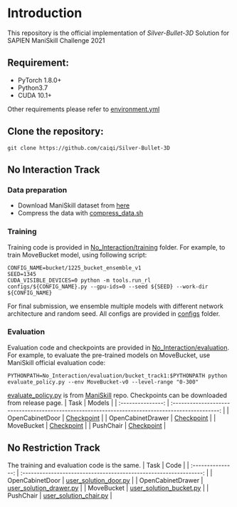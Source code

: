 # Introduction
This repository is the official implementation of *Silver-Bullet-3D* Solution for SAPIEN ManiSkill Challenge 2021

## Requirement:
* PyTorch 1.8.0+
* Python3.7
* CUDA 10.1+

Other requirements please refer to [environment.yml](No_Interaction/evaluation/bucket_track1/environment.yml)

## Clone the repository:
```
git clone https://github.com/caiqi/Silver-Bullet-3D
```

## No Interaction Track

### Data preparation
* Download ManiSkill dataset from [here](https://github.com/haosulab/ManiSkill)
* Compress the data with [compress_data.sh](No_Interaction/training/scripts/compress_data.sh)

### Training
Training code is provided in [No_Interaction/training](No_Interaction/training) folder. For example, to train MoveBucket model, using following script:
```
CONFIG_NAME=bucket/1225_bucket_ensemble_v1
SEED=1345
CUDA_VISIBLE_DEVICES=0 python -m tools.run_rl configs/${CONFIG_NAME}.py --gpu-ids=0 --seed ${SEED} --work-dir ${CONFIG_NAME}
```
For final submission, we ensemble multiple models with different network architecture and random seed. All configs are provided in [configs](No_Interaction/training/configs) folder.

### Evaluation
Evaluation code and checkpoints are provided in [No_Interaction/evaluation](No_Interaction/evaluation). For example, to evaluate the pre-trained models on MoveBucket, use ManiSkill official evaluation code: 
```
PYTHONPATH=No_Interaction/evaluation/bucket_track1:$PYTHONPATH python evaluate_policy.py --env MoveBucket-v0 --level-range "0-300"
```

[evaluate_policy.py](https://github.com/haosulab/ManiSkill/blob/main/mani_skill/tools/evaluate_policy.py) is from [ManiSkill](https://github.com/haosulab/ManiSkill) repo. Checkpoints can be downloaded from release page.
|       Task        |                                              Models                                              |
| :---------------: | :----------------------------------------------------------------------------------------------: |
|  OpenCabinetDoor  |  [Checkpoint](https://github.com/caiqi/Silver-Bullet-3D/releases/download/v1.0/door_track1.zip)  |
| OpenCabinetDrawer | [Checkpoint](https://github.com/caiqi/Silver-Bullet-3D/releases/download/v1.0/drawer_track1.zip) |
|    MoveBucket     | [Checkpoint](https://github.com/caiqi/Silver-Bullet-3D/releases/download/v1.0/bucket_track1.zip) |
|     PushChair     | [Checkpoint](https://github.com/caiqi/Silver-Bullet-3D/releases/download/v1.0/chair_track1.zip)  |

## No Restriction Track
The training and evaluation code is the same. 
|       Task        |                               Code                                |
| :---------------: | :---------------------------------------------------------------: |
|  OpenCabinetDoor  |   [user_solution_door.py](No_Restriction/user_solution_door.py)   |
| OpenCabinetDrawer | [user_solution_drawer.py](No_Restriction/user_solution_drawer.py) |
|    MoveBucket     | [user_solution_bucket.py](No_Restriction/user_solution_bucket.py) |
|     PushChair     |  [user_solution_chair.py](No_Restriction/user_solution_chair.py)  |
